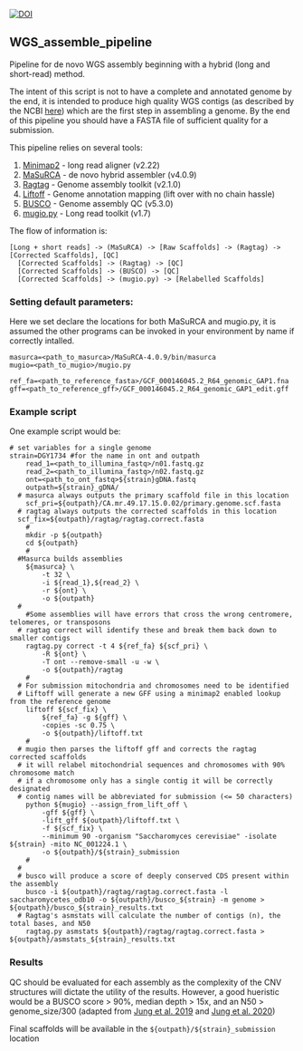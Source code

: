 [![DOI](https://zenodo.org/badge/499609321.svg)](https://zenodo.org/badge/latestdoi/499609321)

## WGS_assemble_pipeline
Pipeline for de novo WGS assembly beginning with a hybrid (long and short-read) method. 

The intent of this script is not to have a complete and annotated genome by the end, it is intended to produce high quality WGS contigs (as described by the NCBI [here](https://www.ncbi.nlm.nih.gov/genbank/wgs/)) which are the first step in assembling a genome. By the end of this pipeline you should have a FASTA file of sufficient quality for a submission. 

This pipeline relies on several tools:

1. [Minimap2](https://github.com/lh3/minimap2) - long read aligner (v2.22)
2. [MaSuRCA](https://github.com/alekseyzimin/masurca) - de novo hybrid assembler (v4.0.9)
3. [Ragtag](https://github.com/malonge/RagTag) - Genome assembly toolkit (v2.1.0)
4. [Liftoff](https://github.com/agshumate/Liftoff) - Genome annotation mapping (lift over with no chain hassle)
5. [BUSCO](https://busco.ezlab.org/) - Genome assembly QC (v5.3.0)
6. [mugio.py](https://github.com/pspealman/mugio) - Long read toolkit (v1.7)

The flow of information is: 
```
[Long + short reads] -> (MaSuRCA) -> [Raw Scaffolds] -> (Ragtag) -> [Corrected Scaffolds], [QC]
  [Corrected Scaffolds] -> (Ragtag) -> [QC]
  [Corrected Scaffolds] -> (BUSCO) -> [QC]
  [Corrected Scaffolds] -> (mugio.py) -> [Relabelled Scaffolds]
```
### Setting default parameters:
Here we set declare the locations for both MaSuRCA and mugio.py, it is assumed the other programs can be invoked in your environment by name if correctly intalled.
```
masurca=<path_to_masurca>/MaSuRCA-4.0.9/bin/masurca
mugio=<path_to_mugio>/mugio.py

ref_fa=<path_to_reference_fasta>/GCF_000146045.2_R64_genomic_GAP1.fna
gff=<path_to_reference_gff>/GCF_000146045.2_R64_genomic_GAP1_edit.gff
```
### Example script
One example script would be:
```
# set variables for a single genome
strain=DGY1734 #for the name in ont and outpath
	read_1=<path_to_illumina_fastq>/n01.fastq.gz
	read_2=<path_to_illumina_fastq>/n02.fastq.gz
	ont=<path_to_ont_fastq>${strain}gDNA.fastq
	outpath=${strain}_gDNA/
  # masurca always outputs the primary scaffold file in this location
	scf_pri=${outpath}/CA.mr.49.17.15.0.02/primary.genome.scf.fasta
  # ragtag always outputs the corrected scaffolds in this location
  scf_fix=${outpath}/ragtag/ragtag.correct.fasta
	#
	mkdir -p ${outpath}
	cd ${outpath}
	#
  #Masurca builds assemblies
	${masurca} \
		-t 32 \
		-i ${read_1},${read_2} \
		-r ${ont} \
		-o ${outpath}
  #
	#Some assemblies will have errors that cross the wrong centromere, telomeres, or transposons
  # ragtag correct will identify these and break them back down to smaller contigs
	ragtag.py correct -t 4 ${ref_fa} ${scf_pri} \
		-R ${ont} \
		-T ont --remove-small -u -w \
		-o ${outpath}/ragtag
	#
  # For submission mitochondria and chromosomes need to be identified
  # Liftoff will generate a new GFF using a minimap2 enabled lookup from the reference genome
	liftoff ${scf_fix} \
		${ref_fa} -g ${gff} \
		-copies -sc 0.75 \
		-o ${outpath}/liftoff.txt
	#
  # mugio then parses the liftoff gff and corrects the ragtag corrected scaffolds
  # it will relabel mitochondrial sequences and chromosomes with 90% chromosome match
  # if a chromosome only has a single contig it will be correctly designated 
  # contig names will be abbreviated for submission (<= 50 characters)
	python ${mugio} --assign_from_lift_off \
		-gff ${gff} \
		-lift_gff ${outpath}/liftoff.txt \
		-f ${scf_fix} \
		--minimum 90 -organism "Saccharomyces cerevisiae" -isolate ${strain} -mito NC_001224.1 \
		-o ${outpath}/${strain}_submission
	#
  # 
  # busco will produce a score of deeply conserved CDS present within the assembly
	busco -i ${outpath}/ragtag/ragtag.correct.fasta -l saccharomycetes_odb10 -o ${outpath}/busco_${strain} -m genome > ${outpath}/busco_${strain}_results.txt
  # Ragtag's asmstats will calculate the number of contigs (n), the total bases, and N50
	ragtag.py asmstats ${outpath}/ragtag/ragtag.correct.fasta > ${outpath}/asmstats_${strain}_results.txt
```
### Results

QC should be evaluated for each assembly as the complexity of the CNV structures will dictate the utility of the results. However, a good hueristic would be a BUSCO score > 90%, median depth > 15x, and an N50 > genome_size/300 (adapted from [Jung et al. 2019](https://doi.org/10.1016/j.tplants.2019.05.003) and [Jung et al. 2020](https://doi.org/10.1371/journal.pcbi.1008325)) 

Final scaffolds will be available in the `${outpath}/${strain}_submission` location

